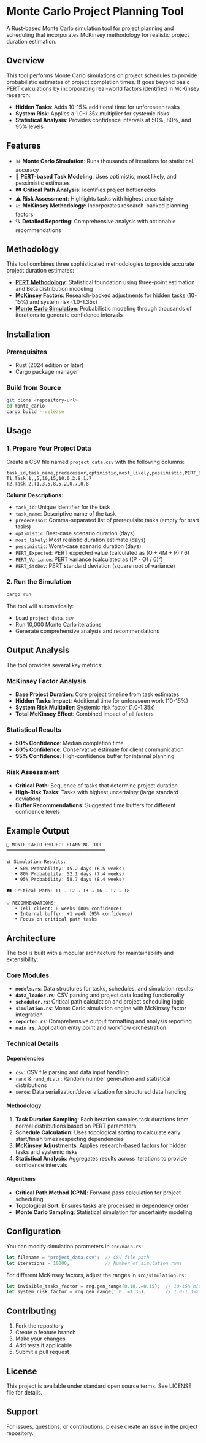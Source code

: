 # Monte Carlo Project Planning Tool

A Rust-based Monte Carlo simulation tool for project planning and scheduling that incorporates McKinsey methodology for realistic project duration estimation.

## Overview

This tool performs Monte Carlo simulations on project schedules to provide probabilistic estimates of project completion times. It goes beyond basic PERT calculations by incorporating real-world factors identified in McKinsey research:

- **Hidden Tasks**: Adds 10-15% additional time for unforeseen tasks
- **System Risk**: Applies a 1.0-1.35x multiplier for systemic risks
- **Statistical Analysis**: Provides confidence intervals at 50%, 80%, and 95% levels

## Features

- 📊 **Monte Carlo Simulation**: Runs thousands of iterations for statistical accuracy
- 🎯 **PERT-based Task Modeling**: Uses optimistic, most likely, and pessimistic estimates
- 🛤️ **Critical Path Analysis**: Identifies project bottlenecks
- ⚠️ **Risk Assessment**: Highlights tasks with highest uncertainty
- 📈 **McKinsey Methodology**: Incorporates research-backed planning factors
- 🔍 **Detailed Reporting**: Comprehensive analysis with actionable recommendations

## Methodology

This tool combines three sophisticated methodologies to provide accurate project duration estimates:

- **[PERT Methodology](PERT-methodology.md)**: Statistical foundation using three-point estimation and Beta distribution modeling
- **[McKinsey Factors](mckinsey-factors.md)**: Research-backed adjustments for hidden tasks (10-15%) and system risk (1.0-1.35x)
- **[Monte Carlo Simulation](monte-carlo-simulation.md)**: Probabilistic modeling through thousands of iterations to generate confidence intervals

## Installation

### Prerequisites

- Rust (2024 edition or later)
- Cargo package manager

### Build from Source

```bash
git clone <repository-url>
cd monte_carlo
cargo build --release
```

## Usage

### 1. Prepare Your Project Data

Create a CSV file named `project_data.csv` with the following columns:

```csv
task_id,task_name,predecessor,optimistic,most_likely,pessimistic,PERT_Expected,PERT_Variance,PERT_StdDev
T1,Task 1,,5,10,15,10.0,2.8,1.7
T2,Task 2,T1,3,5,8,5.2,0.7,0.8
```

**Column Descriptions:**
- `task_id`: Unique identifier for the task
- `task_name`: Descriptive name of the task
- `predecessor`: Comma-separated list of prerequisite tasks (empty for start tasks)
- `optimistic`: Best-case scenario duration (days)
- `most_likely`: Most realistic duration estimate (days)
- `pessimistic`: Worst-case scenario duration (days)
- `PERT_Expected`: PERT expected value (calculated as (O + 4M + P) / 6)
- `PERT_Variance`: PERT variance (calculated as ((P - O) / 6)²)
- `PERT_StdDev`: PERT standard deviation (square root of variance)

### 2. Run the Simulation

```bash
cargo run
```

The tool will automatically:
- Load `project_data.csv`
- Run 10,000 Monte Carlo iterations
- Generate comprehensive analysis and recommendations

## Output Analysis

The tool provides several key metrics:

### McKinsey Factor Analysis
- **Base Project Duration**: Core project timeline from task estimates
- **Hidden Tasks Impact**: Additional time for unforeseen work (10-15%)
- **System Risk Multiplier**: Systemic risk factor (1.0-1.35x)
- **Total McKinsey Effect**: Combined impact of all factors

### Statistical Results
- **50% Confidence**: Median completion time
- **80% Confidence**: Conservative estimate for client communication
- **95% Confidence**: High-confidence buffer for internal planning

### Risk Assessment
- **Critical Path**: Sequence of tasks that determine project duration
- **High-Risk Tasks**: Tasks with highest uncertainty (large standard deviation)
- **Buffer Recommendations**: Suggested time buffers for different confidence levels

## Example Output

```
🎯 MONTE CARLO PROJECT PLANNING TOOL
════════════════════════════════════

📊 Simulation Results:
   • 50% Probability: 45.2 days (6.5 weeks)
   • 80% Probability: 52.1 days (7.4 weeks)  
   • 95% Probability: 58.7 days (8.4 weeks)

🛤️ Critical Path: T1 → T2 → T3 → T6 → T7 → T8

💡 RECOMMENDATIONS:
   • Tell client: 8 weeks (80% confidence)
   • Internal buffer: +1 week (95% confidence)
   • Focus on critical path tasks
```

## Architecture

The tool is built with a modular architecture for maintainability and extensibility:

### Core Modules

- **`models.rs`**: Data structures for tasks, schedules, and simulation results
- **`data_loader.rs`**: CSV parsing and project data loading functionality
- **`scheduler.rs`**: Critical path calculation and project scheduling logic
- **`simulation.rs`**: Monte Carlo simulation engine with McKinsey factor integration
- **`reporter.rs`**: Comprehensive output formatting and analysis reporting
- **`main.rs`**: Application entry point and workflow orchestration

### Technical Details

#### Dependencies

- `csv`: CSV file parsing and data input handling
- `rand` & `rand_distr`: Random number generation and statistical distributions  
- `serde`: Data serialization/deserialization for structured data handling

#### Methodology

1. **Task Duration Sampling**: Each iteration samples task durations from normal distributions based on PERT parameters
2. **Schedule Calculation**: Uses topological sorting to calculate early start/finish times respecting dependencies
3. **McKinsey Adjustments**: Applies research-based factors for hidden tasks and systemic risks
4. **Statistical Analysis**: Aggregates results across iterations to provide confidence intervals

#### Algorithms

- **Critical Path Method (CPM)**: Forward pass calculation for project scheduling
- **Topological Sort**: Ensures tasks are processed in dependency order
- **Monte Carlo Sampling**: Statistical simulation for uncertainty modeling

## Configuration

You can modify simulation parameters in `src/main.rs`:

```rust
let filename = "project_data.csv";  // CSV file path
let iterations = 10000;             // Number of simulation runs
```

For different McKinsey factors, adjust the ranges in `src/simulation.rs`:
```rust
let invisible_tasks_factor = rng.gen_range(0.10..=0.15);  // 10-15% hidden tasks
let system_risk_factor = rng.gen_range(1.0..=1.35);       // 1.0-1.35x system risk
```

## Contributing

1. Fork the repository
2. Create a feature branch
3. Make your changes
4. Add tests if applicable
5. Submit a pull request

## License

This project is available under standard open source terms. See LICENSE file for details.

## Support

For issues, questions, or contributions, please create an issue in the project repository.